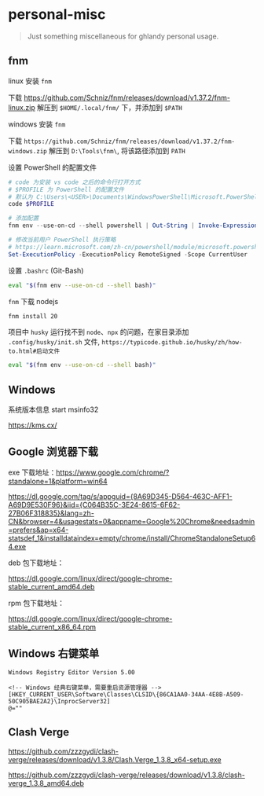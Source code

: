 # personal-misc

> Just something miscellaneous for ghlandy personal usage.

## fnm

linux 安装 `fnm`

下载 https://github.com/Schniz/fnm/releases/download/v1.37.2/fnm-linux.zip 解压到 `$HOME/.local/fnm/` 下，并添加到 `$PATH`

windows 安装 `fnm`

下载 `https://github.com/Schniz/fnm/releases/download/v1.37.2/fnm-windows.zip` 解压到 `D:\Tools\fnm\`, 将该路径添加到 `PATH`

设置 PowerShell 的配置文件

```ps1
# code 为安装 vs code 之后的命令行打开方式
# $PROFILE 为 PowerShell 的配置文件
# 默认为 C:\Users\<USER>\Documents\WindowsPowerShell\Microsoft.PowerShell_profile.ps1
code $PROFILE

# 添加配置
fnm env --use-on-cd --shell powershell | Out-String | Invoke-Expression

# 修改当前用户 PowerShell 执行策略
# https://learn.microsoft.com/zh-cn/powershell/module/microsoft.powershell.core/about/about_execution_policies?view=powershell-7.4#change-the-execution-policy
Set-ExecutionPolicy -ExecutionPolicy RemoteSigned -Scope CurrentUser
```

设置 `.bashrc` (Git-Bash)

```bash
eval "$(fnm env --use-on-cd --shell bash)"
```

`fnm` 下载 nodejs

```bash
fnm install 20
```

项目中 `husky` 运行找不到 `node`、`npx` 的问题，在家目录添加 `.config/husky/init.sh` 文件, `https://typicode.github.io/husky/zh/how-to.html#启动文件`

```bash
eval "$(fnm env --use-on-cd --shell bash)"
```

## Windows

系统版本信息 start msinfo32

https://kms.cx/

## Google 浏览器下载

exe 下载地址：https://www.google.com/chrome/?standalone=1&platform=win64

https://dl.google.com/tag/s/appguid={8A69D345-D564-463C-AFF1-A69D9E530F96}&iid={C064B35C-3E24-8615-6F62-27B06F318835}&lang=zh-CN&browser=4&usagestats=0&appname=Google%20Chrome&needsadmin=prefers&ap=x64-statsdef_1&installdataindex=empty/chrome/install/ChromeStandaloneSetup64.exe

deb 包下载地址：

https://dl.google.com/linux/direct/google-chrome-stable_current_amd64.deb

rpm 包下载地址：

https://dl.google.com/linux/direct/google-chrome-stable_current_x86_64.rpm

## Windows 右键菜单

```reg
Windows Registry Editor Version 5.00

<!-- Windows 经典右键菜单，需要重启资源管理器 -->
[HKEY_CURRENT_USER\Software\Classes\CLSID\{86CA1AA0-34AA-4E8B-A509-50C905BAE2A2}\InprocServer32]
@=""
```

## Clash Verge

https://github.com/zzzgydi/clash-verge/releases/download/v1.3.8/Clash.Verge_1.3.8_x64-setup.exe

https://github.com/zzzgydi/clash-verge/releases/download/v1.3.8/clash-verge_1.3.8_amd64.deb
